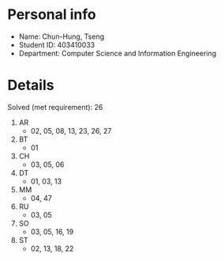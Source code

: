 # Personal info

* Name: Chun-Hung, Tseng
* Student ID: 403410033
* Department: Computer Science and Information Engineering

# Details

Solved (met requirement): 26

1. AR
    * 02, 05, 08, 13, 23, 26, 27
2. BT
    * 01
3. CH
    * 03, 05, 06
4. DT
    * 01, 03, 13
5. MM
    * 04, 47
6. RU
    * 03, 05
7. SO
    * 03, 05, 16, 19
8. ST
    * 02, 13, 18, 22
